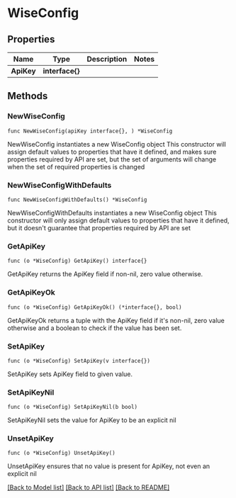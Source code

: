 # WiseConfig

## Properties

Name | Type | Description | Notes
------------ | ------------- | ------------- | -------------
**ApiKey** | **interface{}** |  | 

## Methods

### NewWiseConfig

`func NewWiseConfig(apiKey interface{}, ) *WiseConfig`

NewWiseConfig instantiates a new WiseConfig object
This constructor will assign default values to properties that have it defined,
and makes sure properties required by API are set, but the set of arguments
will change when the set of required properties is changed

### NewWiseConfigWithDefaults

`func NewWiseConfigWithDefaults() *WiseConfig`

NewWiseConfigWithDefaults instantiates a new WiseConfig object
This constructor will only assign default values to properties that have it defined,
but it doesn't guarantee that properties required by API are set

### GetApiKey

`func (o *WiseConfig) GetApiKey() interface{}`

GetApiKey returns the ApiKey field if non-nil, zero value otherwise.

### GetApiKeyOk

`func (o *WiseConfig) GetApiKeyOk() (*interface{}, bool)`

GetApiKeyOk returns a tuple with the ApiKey field if it's non-nil, zero value otherwise
and a boolean to check if the value has been set.

### SetApiKey

`func (o *WiseConfig) SetApiKey(v interface{})`

SetApiKey sets ApiKey field to given value.


### SetApiKeyNil

`func (o *WiseConfig) SetApiKeyNil(b bool)`

 SetApiKeyNil sets the value for ApiKey to be an explicit nil

### UnsetApiKey
`func (o *WiseConfig) UnsetApiKey()`

UnsetApiKey ensures that no value is present for ApiKey, not even an explicit nil

[[Back to Model list]](../README.md#documentation-for-models) [[Back to API list]](../README.md#documentation-for-api-endpoints) [[Back to README]](../README.md)


